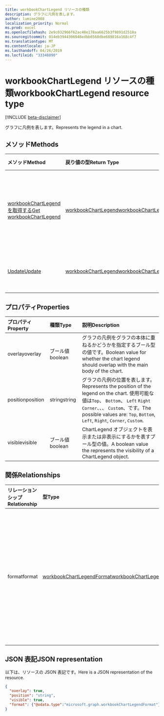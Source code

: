 ```yaml
---
title: workbookChartLegend リソースの種類
description: グラフに凡例を表します。
author: lumine2008
localization_priority: Normal
ms.prod: excel
ms.openlocfilehash: 2e9c032966f62ac48e178aa6625b3f9891d2518a
ms.sourcegitcommit: 014eb3944306948edbb6560dbe689816a168c4f7
ms.translationtype: MT
ms.contentlocale: ja-JP
ms.lasthandoff: 04/26/2019
ms.locfileid: "33348890"
---
```

# <a name="workbookchartlegend-resource-type"></a><span data-ttu-id="62844-103">workbookChartLegend リソースの種類</span><span class="sxs-lookup"><span data-stu-id="62844-103">workbookChartLegend resource type</span></span>

[!INCLUDE [beta-disclaimer](../../includes/beta-disclaimer.md)]

<span data-ttu-id="62844-104">グラフに凡例を表します。</span><span class="sxs-lookup"><span data-stu-id="62844-104">Represents the legend in a chart.</span></span>

## <a name="methods"></a><span data-ttu-id="62844-105">メソッド</span><span class="sxs-lookup"><span data-stu-id="62844-105">Methods</span></span>

| <span data-ttu-id="62844-106">メソッド</span><span class="sxs-lookup"><span data-stu-id="62844-106">Method</span></span>           | <span data-ttu-id="62844-107">戻り値の型</span><span class="sxs-lookup"><span data-stu-id="62844-107">Return Type</span></span>    |<span data-ttu-id="62844-108">説明</span><span class="sxs-lookup"><span data-stu-id="62844-108">Description</span></span>|
|:---------------|:--------|:----------|
|[<span data-ttu-id="62844-109">workbookChartLegend を取得する</span><span class="sxs-lookup"><span data-stu-id="62844-109">Get workbookChartLegend</span></span>](../api/chartlegend-get.md) | [<span data-ttu-id="62844-110">workbookChartLegend</span><span class="sxs-lookup"><span data-stu-id="62844-110">workbookChartLegend</span></span>](workbookchartlegend.md) |<span data-ttu-id="62844-111">chartLegend オブジェクトのプロパティと関係を読み取ります。</span><span class="sxs-lookup"><span data-stu-id="62844-111">Read properties and relationships of chartLegend object.</span></span>|
|[<span data-ttu-id="62844-112">Update</span><span class="sxs-lookup"><span data-stu-id="62844-112">Update</span></span>](../api/chartlegend-update.md) | [<span data-ttu-id="62844-113">workbookChartLegend</span><span class="sxs-lookup"><span data-stu-id="62844-113">workbookChartLegend</span></span>](workbookchartlegend.md) |<span data-ttu-id="62844-114">ChartLegend オブジェクトを更新します。</span><span class="sxs-lookup"><span data-stu-id="62844-114">Update ChartLegend object.</span></span> |

## <a name="properties"></a><span data-ttu-id="62844-115">プロパティ</span><span class="sxs-lookup"><span data-stu-id="62844-115">Properties</span></span>
| <span data-ttu-id="62844-116">プロパティ</span><span class="sxs-lookup"><span data-stu-id="62844-116">Property</span></span>     | <span data-ttu-id="62844-117">種類</span><span class="sxs-lookup"><span data-stu-id="62844-117">Type</span></span>   |<span data-ttu-id="62844-118">説明</span><span class="sxs-lookup"><span data-stu-id="62844-118">Description</span></span>|
|:---------------|:--------|:----------|
|<span data-ttu-id="62844-119">overlay</span><span class="sxs-lookup"><span data-stu-id="62844-119">overlay</span></span>|<span data-ttu-id="62844-120">ブール値</span><span class="sxs-lookup"><span data-stu-id="62844-120">boolean</span></span>|<span data-ttu-id="62844-121">グラフの凡例をグラフの本体に重ねるかどうかを指定するブール型の値です。</span><span class="sxs-lookup"><span data-stu-id="62844-121">Boolean value for whether the chart legend should overlap with the main body of the chart.</span></span>|
|<span data-ttu-id="62844-122">position</span><span class="sxs-lookup"><span data-stu-id="62844-122">position</span></span>|<span data-ttu-id="62844-123">string</span><span class="sxs-lookup"><span data-stu-id="62844-123">string</span></span>|<span data-ttu-id="62844-124">グラフの凡例の位置を表します。</span><span class="sxs-lookup"><span data-stu-id="62844-124">Represents the position of the legend on the chart.</span></span> <span data-ttu-id="62844-125">使用可能な値は`Top`、 `Bottom`、 `Left` `Right` `Corner`、、、 `Custom`、です。</span><span class="sxs-lookup"><span data-stu-id="62844-125">The possible values are: `Top`, `Bottom`, `Left`, `Right`, `Corner`, `Custom`.</span></span>|
|<span data-ttu-id="62844-126">visible</span><span class="sxs-lookup"><span data-stu-id="62844-126">visible</span></span>|<span data-ttu-id="62844-127">ブール値</span><span class="sxs-lookup"><span data-stu-id="62844-127">boolean</span></span>|<span data-ttu-id="62844-128">ChartLegend オブジェクトを表示または非表示にするかを表すブール型の値。</span><span class="sxs-lookup"><span data-stu-id="62844-128">A boolean value the represents the visibility of a ChartLegend object.</span></span>|

## <a name="relationships"></a><span data-ttu-id="62844-129">関係</span><span class="sxs-lookup"><span data-stu-id="62844-129">Relationships</span></span>
| <span data-ttu-id="62844-130">リレーションシップ</span><span class="sxs-lookup"><span data-stu-id="62844-130">Relationship</span></span> | <span data-ttu-id="62844-131">型</span><span class="sxs-lookup"><span data-stu-id="62844-131">Type</span></span>   |<span data-ttu-id="62844-132">説明</span><span class="sxs-lookup"><span data-stu-id="62844-132">Description</span></span>|
|:---------------|:--------|:----------|
|<span data-ttu-id="62844-133">format</span><span class="sxs-lookup"><span data-stu-id="62844-133">format</span></span>|[<span data-ttu-id="62844-134">workbookChartLegendFormat</span><span class="sxs-lookup"><span data-stu-id="62844-134">workbookChartLegendFormat</span></span>](workbookchartlegendformat.md)|<span data-ttu-id="62844-135">塗りつぶしとフォントの書式設定を含む、グラフの凡例の書式設定を表します。</span><span class="sxs-lookup"><span data-stu-id="62844-135">Represents the formatting of a chart legend, which includes fill and font formatting.</span></span> <span data-ttu-id="62844-136">読み取り専用です。</span><span class="sxs-lookup"><span data-stu-id="62844-136">Read-only.</span></span>|

## <a name="json-representation"></a><span data-ttu-id="62844-137">JSON 表記</span><span class="sxs-lookup"><span data-stu-id="62844-137">JSON representation</span></span>

<span data-ttu-id="62844-138">以下は、リソースの JSON 表記です。</span><span class="sxs-lookup"><span data-stu-id="62844-138">Here is a JSON representation of the resource.</span></span>

<!-- {
  "blockType": "resource",
  "baseType": "microsoft.graph.entity",
  "optionalProperties": [
    "format"        
  ],
  "@odata.type": "microsoft.graph.workbookChartLegend"
}-->

```json
{
  "overlay": true,
  "position": "string",
  "visible": true,
  "format": {"@odata.type":"microsoft.graph.workbookChartLegendFormat"}
}

```

<!-- uuid: 8fcb5dbc-d5aa-4681-8e31-b001d5168d79
2015-10-25 14:57:30 UTC -->
<!--
{
  "type": "#page.annotation",
  "description": "ChartLegend resource",
  "keywords": "",
  "section": "documentation",
  "tocPath": "",
  "suppressions": []
}
-->
